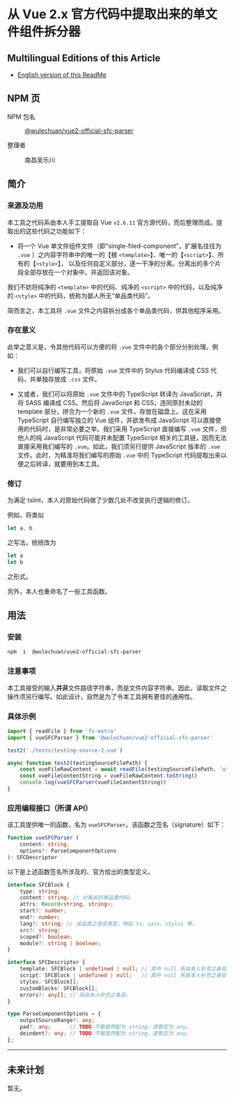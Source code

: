 # 从 Vue 2.x 官方代码中提取出来的单文件组件拆分器

<link rel="stylesheet" href="./node_modules/@wulechuan/css-stylus-markdown-themes/dist/css/wulechuan-styles-for-html-via-markdown--vscode.default.min.css">


## Multilingual Editions of this Article

- [English version of this ReadMe](./ReadMe.en-US.md)




## NPM 页

<dl>
<dt>NPM 包名</dt>
<dd>

[@wulechuan/vue2-official-sfc-parser](https://www.npmjs.com/package/@wulechuan/vue2-official-sfc-parser)

</dd>
<dt>整理者</dt>
<dd><p>南昌吴乐川</p></dd>
</dl>





## 简介

### 来源及功用

本工具之代码系由本人手工提取自 Vue `v2.6.11` 官方源代码，而后整理而成。提取出的这些代码之功能如下：

-   将一个 Vue 单文件组件文件（即“single-filed-component”，扩展名往往为 `.vue` ）之内容字符串中的唯一的【根 `<template>`】、唯一的【`<script>`】、所有的【`<style>`】， 以及任何自定义部分，逐一干净的分离。分离出的多个片段全部存放在一个对象中。并返回该对象。

我们不妨将纯净的 `<template>` 中的代码、纯净的 `<script>` 中的代码，以及纯净的 `<style>` 中的代码，统称为鄙人所无“单品类代码”。

简而言之，本工具将 `.vue` 文件之内容拆分成各个单品类代码，供其他程序采用。


### 存在意义

此举之意义是，令其他代码可以方便的将 `.vue` 文件中的各个部分分别处理。例如：

-   我们可以自行编写工具，将原始 `.vue` 文件中的 Stylus 代码编译成 CSS 代码，并单独存放成 `.css` 文件。

-   又或者，我们可以将原始 `.vue` 文件中的 TypeScript 转译为 JavaScript，并将 SASS 编译成 CSS。然后将 JavaScript 和 CSS，连同原封未动的 template 部分，拼合为一个新的 `.vue` 文件，存放在磁盘上。这在采用 TypeScript 自行编写独立的 Vue 组件，并欲发布成 JavaScript 可以直接使用的代码时，是非常必要之举。我们采用 TypeScript 直接编写 `.vue` 文件，但他人的纯 JavaScript 代码可能并未配置 TypeScript 相关的工具链，因而无法直接采用我们编写的 `.vue`。如此，我们须另行提供 JavaScript 版本的 `.vue` 文件。此时，为精准将我们编写的原始 `.vue` 中的 TypeScript 代码提取出来以便之后转译，就要用到本工具。


### 修订

为满足 tslint，本人对原始代码做了少数几处不改变执行逻辑的修订。

例如，将类似

```ts
let a, b
```

之写法，统统改为

```ts
let a
let b
```

之形式。

另外，本人也重命名了一些工具函数。




## 用法

### 安装

```sh
npm  i  @wulechuan/vue2-official-sfc-parser
```

### 注意事项

本工具接受的输入**并非**文件路径字符串，而是文件内容字符串。因此，读取文件之操作须另行编写。如此设计，自然是为了令本工具拥有更佳的通用性。

### 具体示例

```js
import { readFile } from 'fs-extra'
import { vueSFCParser } from '@wulechuan/vue2-official-sfc-parser'

test2('./tests/testing-source-2.vue')

async function test2(testingSourceFilePath) {
    const vueFileRawContent = await readFile(testingSourceFilePath, 'utf8')
    const vueFileContentString = vueFileRawContent.toString()
    console.log(vueSFCParser(vueFileContentString))
}
```


### 应用编程接口（所谓 API）

该工具提供唯一的函数，名为 `vueSFCParser`。该函数之签名（signature）如下：

```ts
function vueSFCParser (
    content: string,
    options?: ParseComponentOptions
): SFCDescriptor
```



以下是上述函数签名所涉及的、官方给出的类型定义。

```ts
interface SFCBlock {
    type: string;
    content: string; // 分离出的单品类代码。
    attrs: Record<string, string>;
    start?: number;
    end?: number;
    lang?: string; // 该品类之语言类型，例如 ts、sass、stylus 等。
    src?: string;
    scoped?: boolean;
    module?: string | boolean;
}

interface SFCDescriptor {
    template: SFCBlock | undefined | null; // 其中 null 系由本人补充之条目。
    script: SFCBlock | undefined | null;   // 其中 null 系由本人补充之条目。
    styles: SFCBlock[];
    customBlocks: SFCBlock[];
    errors?: any[]; // 系由本人补充之条目。
}

type ParseComponentOptions = {
    outputSourceRange?: any;
    pad?: any;      // TODO 不敢冒然配为 string，遂暂定为 any。
    deindent?: any; // TODO 不敢冒然配为 string，遂暂定为 any。
};
```



---

## 未来计划

暂无。



